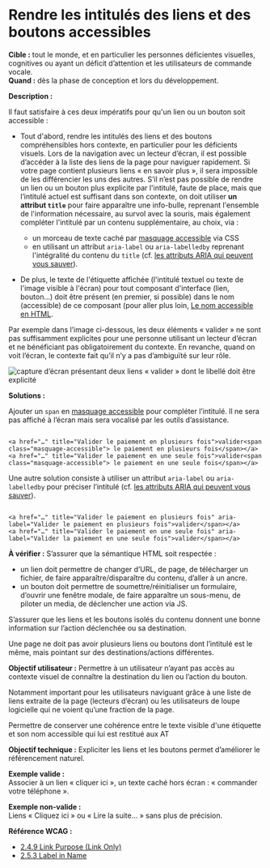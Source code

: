 # Rendre les intitulés des liens et des boutons accessibles

<script>$(document).ready(function () {
    setBreadcrumb([
        {"label":"Critères WCAG par thème - Développeurs", "url": "./incontournables.html#dev"},
        {"label":"Rendre les intitulés des liens et des boutons accessibles"}
    ]);
});</script>

<span data-menuitem="incontournables"></span>

**Cible&nbsp;:** tout le monde, et en particulier les personnes déficientes visuelles, cognitives ou ayant un déficit d’attention et les utilisateurs de commande vocale.  
**Quand&nbsp;:** dès la phase de conception et lors du développement.

**Description&nbsp;:**

Il faut satisfaire à ces deux impératifs pour qu'un lien ou un bouton soit accessible :
- Tout d'abord, rendre les intitulés des liens et des boutons compréhensibles hors contexte, en particulier pour les déficients visuels. Lors de la navigation avec un lecteur d’écran, il est possible d’accéder à la liste des liens de la page pour naviguer rapidement. Si votre page contient plusieurs liens «&nbsp;en savoir plus&nbsp;», il sera impossible de les différencier les uns des autres. 
S’il n’est pas possible de rendre un lien ou un bouton plus explicite par l'intitulé, faute de place, mais que l’intitulé actuel est suffisant dans son contexte, on doit utiliser **un attribut `title`** pour faire apparaître une info-bulle, reprenant l'ensemble de l'information nécessaire, au survol avec la souris, mais également compléter l'intitulé par un contenu supplémentaire, au choix, via :
    - un morceau de texte caché par <a href="./exemples/masquage/index.html">masquage accessible</a> via CSS 
    - en utilisant un attribut `aria-label` ou `aria-labelledby` reprenant l'intégralité du contenu du `title` (cf. [les attributs ARIA qui peuvent vous sauver](./label-ledby-describedby.html)).

- De plus, le texte de l'étiquette affichée (l'intitulé textuel ou texte de l'image visible à l'écran) pour tout composant d'interface (lien, bouton...) doit être présent (en premier, si possible) dans le nom (accessible) de ce composant (pour aller plus loin, [Le nom accessible en HTML](./a11y-name.html).

Par exemple dans l’image ci-dessous, les deux éléments «&nbsp;valider&nbsp;» ne sont pas suffisamment explicites pour une personne utilisant un lecteur d’écran et ne bénéficiant pas obligatoirement du contexte. En revanche, quand on voit l’écran, le contexte fait qu’il n’y a pas d’ambiguïté sur leur rôle.

![capture d’écran présentant deux liens «&nbsp;valider&nbsp;» dont le libellé doit être explicité](./images/liens-valider.png)

**Solutions&nbsp;:**  

Ajouter un `span` en <a href="./exemples/masquage/index.html">masquage accessible</a> pour compléter l’intitulé. Il ne sera pas affiché à l’écran mais sera vocalisé par les outils d’assistance.

<pre><code class="html">
&lt;a href="…" title="Valider le paiement en plusieurs fois"&gt;valider&lt;span class="masquage-accessible"&gt; le paiement en plusieurs fois&lt;/span&gt;&lt;/a&gt;
&lt;a href="…" title="Valider le paiement en une seule fois"&gt;valider&lt;span class="masquage-accessible"&gt; le paiement en une seule fois&lt;/span&gt;&lt;/a&gt;
</code></pre>

Une autre solution consiste à utiliser un attribut `aria-label` ou `aria-labelledby` pour préciser l’intitulé (cf. [les attributs ARIA qui peuvent vous sauver](./label-ledby-describedby.html)).  

<pre><code class="html">
&lt;a href="…" title="Valider le paiement en plusieurs fois" aria-label="Valider le paiement en plusieurs fois"&gt;valider&lt;/span&gt;&lt;/a&gt;
&lt;a href="…" title="Valider le paiement en une seule fois" aria-label="Valider la paiement en une seule fois"&gt;valider&lt;/span&gt;&lt;/a&gt;
</code></pre>

**À vérifier&nbsp;:**
S’assurer que la sémantique <abbr>HTML</abbr> soit respectée&nbsp;:
- un lien doit permettre de changer d’<abbr>URL</abbr>, de page, de télécharger un fichier, de faire apparaître/disparaître du contenu, d’aller à un ancre.
- un bouton doit permettre de soumettre/réinitialiser un formulaire, d’ouvrir une fenêtre modale, de faire apparaître un sous-menu, de piloter un media, de déclencher une action via <abbr>JS</abbr>.

S’assurer que les liens et les boutons isolés du contenu donnent une bonne information sur l’action déclenchée ou sa destination.

Une page ne doit pas avoir plusieurs liens ou boutons dont l’intitulé est le même, mais pointant sur des destinations/actions différentes.

**Objectif utilisateur&nbsp;:**
Permettre à un utilisateur n’ayant pas accès au contexte visuel de connaître la destination du lien ou l’action du bouton.
 
Notamment important pour les utilisateurs naviguant grâce à une liste de liens extraite de la page (lecteurs d’écran) ou les utilisateurs de loupe logicielle qui ne voient qu’une fraction de la page. 

Permettre de conserver une cohérence entre le texte visible d'une étiquette et son nom accessible qui lui est restitué aux <abbr>AT</abbr>

**Objectif technique&nbsp;:**
Expliciter les liens et les boutons permet d’améliorer le référencement naturel.

**Exemple valide&nbsp;:**      
Associer à un lien «&nbsp;cliquer ici&nbsp;», un texte caché hors écran&nbsp;: «&nbsp;commander votre téléphone&nbsp;».
 
**Exemple non-valide&nbsp;:**      
Liens «&nbsp;Cliquez ici&nbsp;» ou «&nbsp;Lire la suite…&nbsp;» sans plus de précision.

**Référence <abbr>WCAG</abbr>&nbsp;:**  
- <a lang="en" href="https://www.w3.org/TR/WCAG21/#link-purpose-link-only"> 2.4.9 Link Purpose (Link Only)</a>
- <a lang="en" href="https://www.w3.org/TR/WCAG21/#label-in-name"> 2.5.3 Label in Name</a>

<!--  This file is part of a11y-guidelines | Our vision of mobile & web accessibility guidelines and best practices, with valid/invalid examples.
 Copyright (C) 2016  Orange SA
 See the Creative Commons Legal Code Attribution-ShareAlike 3.0 Unported License for more details (LICENSE file). -->